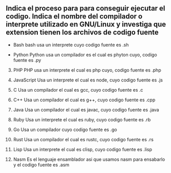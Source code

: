 ## Indica el proceso para para conseguir ejecutar el codigo. Indica el nombre del compilador o interprete utilizado en GNU/Linux y investiga que extension tienen los archivos de codigo fuente

* Bash
bash usa un interprete cuyo codigo fuente es .sh

* Python
Python usa un compilador es el cual es phyton cuyo, codigo fuente es .py

3. PHP
PHP usa un interprete el cual es php cuyo, codigo fuente es .php

4. JavaScript 
Usa un interprete el cual es node, cuyo codigo fuente es .js

5. C
Usa un compilador el cual es gcc, cuyo codigo fuente es .c

6. C++
Usa un compilador el cual es g++, cuyo codigo fuente es .cpp

7. Java
Usa un compilador el cual es javac, cuyo codigo fuente es .java

8. Ruby
Usa un interprete el cual es ruby, cuyo codigo fuente es .rb

9. Go
Usa un compilador cuyo codigo fuente es .go

10. Rust
Usa un compilador el cual es rustc, cuyo codigo fuente es .rs

11. Lisp
Usa un interprete el cual es clisp, cuyo codigo fuente es .lisp

12. Nasm
Es el lenguaje ensamblador asi que usamos nasm para ensabarlo y el codigo fuente es .asm
